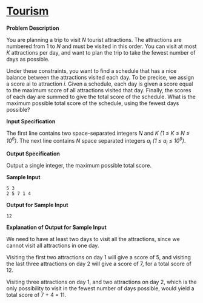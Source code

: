 # [Tourism](https://dmoj.ca/problem/ccc19s4)

**Problem Description**

You are planning a trip to visit *N* tourist attractions. The attractions are numbered from 1 to *N* and
must be visited in this order. You can visit at most *K* attractions per day, and want to plan the trip
to take the fewest number of days as possible.

Under these constraints, you want to find a schedule that has a nice balance between the attractions
visited each day. To be precise, we assign a score ai to attraction *i*. Given a schedule, each day is
given a score equal to the maximum score of all attractions visited that day. Finally, the scores of
each day are summed to give the total score of the schedule. What is the maximum possible total
score of the schedule, using the fewest days possible?

**Input Specification**

The first line contains two space-separated integers *N* and *K* *(1 ≤ K ≤ N ≤ 10<sup>6</sup>)*.
The next line contains *N* space separated integers *a<sub>i</sub>* *(1 ≤ a<sub>i</sub> ≤ 10<sup>9</sup>)*.

**Output Specification**

Output a single integer, the maximum possible total score.

**Sample Input**
```
5 3
2 5 7 1 4
```

**Output for Sample Input**
```
12
```

**Explanation of Output for Sample Input**

We need to have at least two days to visit all the attractions, since we cannot visit all attractions in
one day.

Visiting the first two attractions on day 1 will give a score of 5, and visiting the last three attractions
on day 2 will give a score of 7, for a total score of 12.

Visiting three attractions on day 1, and two attractions on day 2, which is the only possibility to
visit in the fewest number of days possible, would yield a total score of 7 + 4 = 11.

